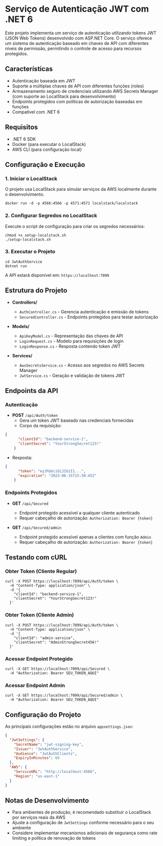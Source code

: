 # Serviço de Autenticação JWT com .NET 6

Este projeto implementa um serviço de autenticação utilizando tokens JWT (JSON Web Tokens) desenvolvido com ASP.NET Core. O serviço oferece um sistema de autenticação baseado em chaves de API com diferentes níveis de permissão, permitindo o controle de acesso para recursos protegidos.

## Características

- Autenticação baseada em JWT
- Suporte a múltiplas chaves de API com diferentes funções (roles)
- Armazenamento seguro de credenciais utilizando AWS Secrets Manager (com suporte ao LocalStack para desenvolvimento)
- Endpoints protegidos com políticas de autorização baseadas em funções
- Compatível com .NET 6

## Requisitos

- .NET 6 SDK
- Docker (para executar o LocalStack)
- AWS CLI (para configuração local)

## Configuração e Execução

### 1. Iniciar o LocalStack

O projeto usa LocalStack para simular serviços da AWS localmente durante o desenvolvimento.

```shell script
docker run -d -p 4566:4566 -p 4571:4571 localstack/localstack
```


### 2. Configurar Segredos no LocalStack

Execute o script de configuração para criar os segredos necessários:

```shell script
chmod +x setup-localstack.sh
./setup-localstack.sh
```


### 3. Executar o Projeto

```shell script
cd JwtAuthService
dotnet run
```


A API estará disponível em: `https://localhost:7099`

## Estrutura do Projeto

- **Controllers/**
    - `AuthController.cs` - Gerencia autenticação e emissão de tokens
    - `SecuredController.cs` - Endpoints protegidos para testar autorização

- **Models/**
    - `ApiKeyModel.cs` - Representação das chaves de API
    - `LoginRequest.cs` - Modelo para requisições de login
    - `LoginResponse.cs` - Resposta contendo token JWT

- **Services/**
    - `AwsSecretsService.cs` - Acesso aos segredos no AWS Secrets Manager
    - `JwtService.cs` - Geração e validação de tokens JWT

## Endpoints da API

### Autenticação

- **POST** `/api/Auth/token`
    - Gera um token JWT baseado nas credenciais fornecidas
    - Corpo da requisição:
```json
{
      "clientId": "backend-service-1",
      "clientSecret": "YourStrongSecret123!"
    }
```

- Resposta:
```json
{
      "token": "eyJhbGciOiJIUzI1...",
      "expiration": "2023-06-15T15:30:45Z"
    }
```


### Endpoints Protegidos

- **GET** `/api/Secured`
    - Endpoint protegido acessível a qualquer cliente autenticado
    - Requer cabeçalho de autorização: `Authorization: Bearer {token}`

- **GET** `/api/Secured/admin`
    - Endpoint protegido acessível apenas a clientes com função `Admin`
    - Requer cabeçalho de autorização: `Authorization: Bearer {token}`

## Testando com cURL

### Obter Token (Cliente Regular)

```shell script
curl -X POST https://localhost:7099/api/Auth/token \
  -H "Content-Type: application/json" \
  -d '{
    "clientId": "backend-service-1",
    "clientSecret": "YourStrongSecret123!"
  }'
```


### Obter Token (Cliente Admin)

```shell script
curl -X POST https://localhost:7099/api/Auth/token \
  -H "Content-Type: application/json" \
  -d '{
    "clientId": "admin-service",
    "clientSecret": "AdminStrongSecret456!"
  }'
```


### Acessar Endpoint Protegido

```shell script
curl -X GET https://localhost:7099/api/Secured \
  -H "Authorization: Bearer SEU_TOKEN_AQUI"
```


### Acessar Endpoint Admin

```shell script
curl -X GET https://localhost:7099/api/Secured/admin \
  -H "Authorization: Bearer SEU_TOKEN_AQUI"
```


## Configuração do Projeto

As principais configurações estão no arquivo `appsettings.json`:

```json
{
  "JwtSettings": {
    "SecretName": "jwt-signing-key",
    "Issuer": "JwtAuthService",
    "Audience": "JwtAuthClients",
    "ExpiryInMinutes": 60
  },
  "AWS": {
    "ServiceURL": "http://localhost:4566",
    "Region": "us-east-1"
  }
}
```


## Notas de Desenvolvimento

- Para ambientes de produção, é recomendado substituir o LocalStack por serviços reais da AWS
- Ajuste a configuração de `JwtSettings` conforme necessário para o seu ambiente
- Considere implementar mecanismos adicionais de segurança como rate limiting e política de renovação de tokens